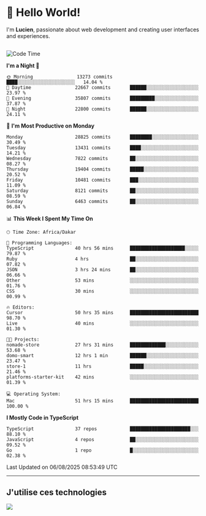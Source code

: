 # 👋 Hello World!

I'm **Lucien**, passionate about web development and creating user interfaces and experiences.

##

<!--START_SECTION:waka-->
![Code Time](http://img.shields.io/badge/Code%20Time-3%2C598%20hrs%209%20mins-blue)

**I'm a Night 🦉** 

```text
🌞 Morning                13273 commits       ████░░░░░░░░░░░░░░░░░░░░░   14.04 % 
🌆 Daytime                22667 commits       ██████░░░░░░░░░░░░░░░░░░░   23.97 % 
🌃 Evening                35807 commits       █████████░░░░░░░░░░░░░░░░   37.87 % 
🌙 Night                  22800 commits       ██████░░░░░░░░░░░░░░░░░░░   24.11 % 
```
📅 **I'm Most Productive on Monday** 

```text
Monday                   28825 commits       ████████░░░░░░░░░░░░░░░░░   30.49 % 
Tuesday                  13431 commits       ████░░░░░░░░░░░░░░░░░░░░░   14.21 % 
Wednesday                7822 commits        ██░░░░░░░░░░░░░░░░░░░░░░░   08.27 % 
Thursday                 19404 commits       █████░░░░░░░░░░░░░░░░░░░░   20.52 % 
Friday                   10481 commits       ███░░░░░░░░░░░░░░░░░░░░░░   11.09 % 
Saturday                 8121 commits        ██░░░░░░░░░░░░░░░░░░░░░░░   08.59 % 
Sunday                   6463 commits        ██░░░░░░░░░░░░░░░░░░░░░░░   06.84 % 
```


📊 **This Week I Spent My Time On** 

```text
🕑︎ Time Zone: Africa/Dakar

💬 Programming Languages: 
TypeScript               40 hrs 56 mins      ████████████████████░░░░░   79.87 % 
Ruby                     4 hrs               ██░░░░░░░░░░░░░░░░░░░░░░░   07.82 % 
JSON                     3 hrs 24 mins       ██░░░░░░░░░░░░░░░░░░░░░░░   06.66 % 
Other                    53 mins             ░░░░░░░░░░░░░░░░░░░░░░░░░   01.76 % 
CSS                      30 mins             ░░░░░░░░░░░░░░░░░░░░░░░░░   00.99 % 

🔥 Editors: 
Cursor                   50 hrs 35 mins      █████████████████████████   98.70 % 
Live                     40 mins             ░░░░░░░░░░░░░░░░░░░░░░░░░   01.30 % 

🐱‍💻 Projects: 
nomade-store             27 hrs 31 mins      █████████████░░░░░░░░░░░░   53.68 % 
domo-smart               12 hrs 1 min        ██████░░░░░░░░░░░░░░░░░░░   23.47 % 
store-1                  11 hrs              █████░░░░░░░░░░░░░░░░░░░░   21.46 % 
platforms-starter-kit    42 mins             ░░░░░░░░░░░░░░░░░░░░░░░░░   01.39 % 

💻 Operating System: 
Mac                      51 hrs 15 mins      █████████████████████████   100.00 % 
```

**I Mostly Code in TypeScript** 

```text
TypeScript               37 repos            ██████████████████████░░░   88.10 % 
JavaScript               4 repos             ██░░░░░░░░░░░░░░░░░░░░░░░   09.52 % 
Go                       1 repo              █░░░░░░░░░░░░░░░░░░░░░░░░   02.38 % 
```




 Last Updated on 06/08/2025 08:53:49 UTC
<!--END_SECTION:waka-->
---

## J'utilise ces technologies

<p align="left">
  <a href="https://skillicons.dev">
    <img src="https://skillicons.dev/icons?i=ts,js,go,ruby,css,scss,tailwind,react,vite,nextjs,docker,figma,ableton" />
  </a>
</p>

